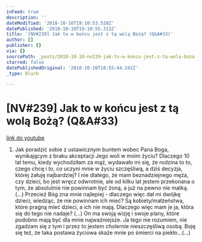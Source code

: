```yaml
---
inFeed: true
description: ''
dateModified: '2018-10-10T19:10:53.528Z'
datePublished: '2018-10-10T19:10:55.313Z'
title: '[NV#239] Jak to w końcu jest z tą wolą Bożą? (Q&A#33)'
author: []
publisher: {}
via: {}
sourcePath: _posts/2018-10-10-nv239-jak-to-w-koncu-jest-z-ta-wola-boza-qanda33.md
starred: false
datePublishedOriginal: '2018-10-10T18:55:44.242Z'
_type: Blurb

---
```

# \[NV\#239\] Jak to w końcu jest z tą wolą Bożą? (Q&A\#33)
[link do youtube][0]

1. Jak poradzić sobie z ustawicznym buntem wobec Pana Boga, wynikającym z braku akceptacji Jego woli w moim życiu? Dlaczego 10 lat temu, kiedy wychodziłam za mąż, wydawało mi się, że rodzina to to, czego chcę i to, co uczyni mnie w życiu szczęśliwą, a dziś decyzja, której żałuję najbardziej? I nie dlatego, że mam beznadziejnego męża, czy dzieci, bo jest wręcz odwrotnie, ale od kilku lat jestem przekonana o tym, że absolutnie nie powinnam być żoną, a już na pewno nie matką. (...) Przecież Bóg zna mnie najlepiej - dlaczego więc dał mi dwójkę dzieci, wiedząc, że nie powinnam ich mieć? Są kobiety/małżeństwa, które pragną mieć dzieci, a ich nie mają. Dlaczego więc mam je ja, która się do tego nie nadaje? (...) On ma swoją wizję i swoje plany, które podobno mają być dla mnie najważniejsze. Ja tego nie rozumiem, nie zgadzam się z tym i przez to jestem cholernie nieszczęśliwą osobą. Boję się też, że taka postawa życiowa skaże mnie po śmierci na piekło...(...)

[0]: https://www.youtube.com/watch?v=GEZGHJHzEmk